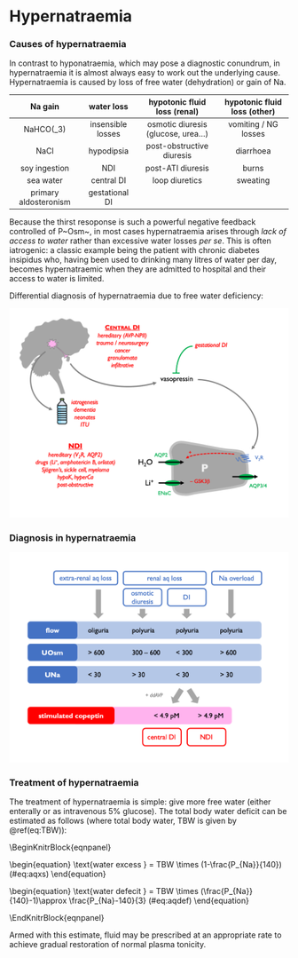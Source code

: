 # Hypernatraemia

### Causes of hypernatraemia    

In contrast to hyponatraemia, which may pose a diagnostic conundrum, in hypernatraemia it is almost always easy to work out the underlying cause.  Hypernatraemia is caused by loss of free water (dehydration) or gain of Na.  


|        Na gain        |    water loss     |   hypotonic fluid loss (renal)    | hypotonic fluid loss (other) |
|:---------------------:|:-----------------:|:---------------------------------:|:----------------------------:|
|      NaHCO\(_3\)      | insensible losses | osmotic diuresis (glucose, urea…) |     vomiting / NG losses     |
|         NaCl          |    hypodipsia     |     post-obstructive diuresis     |          diarrhoea           |
|     soy ingestion     |        NDI        |         post-ATI diuresis         |            burns             |
|       sea water       |    central DI     |          loop diuretics           |           sweating           |
| primary aldosteronism |  gestational DI   |                                   |                              |

Because the thirst resoponse is such a powerful negative feedback controlled of P~Osm~, in most cases hypernatraemia arises through *lack of access to water* rather than excessive water losses *per se*.  This is often iatrogenic: a classic example being the patient with chronic diabetes insipidus who, having been used to drinking many litres of water per day, becomes hypernatraemic when they are admitted to hospital and their access to water is limited.  

Differential diagnosis of hypernatraemia due to free water deficiency:  

![](figures/hyperNa_causes.png)

### Diagnosis in hypernatraemia

![](figures/hyperNa_algorithm.png)

### Treatment of hypernatraemia  

The treatment of hypernatraemia is simple: give more free water (either enterally or as intravenous 5% glucose).  The total body water deficit can be estimated as follows (where total body water, TBW is given by \@ref(eq:TBW)):

\BeginKnitrBlock{eqnpanel}<div class="eqnpanel">
\begin{equation}
  \text{water excess } = TBW \times (1-\frac{P_{Na}}{140})
  (\#eq:aqxs)
\end{equation}

\begin{equation}
  \text{water defecit } = TBW \times (\frac{P_{Na}}{140}-1)\approx \frac{P_{Na}-140}{3}
  (\#eq:aqdef)
\end{equation}
</div>\EndKnitrBlock{eqnpanel}

Armed with this estimate, fluid may be prescribed at an appropriate rate to achieve gradual restoration of normal plasma tonicity.  
